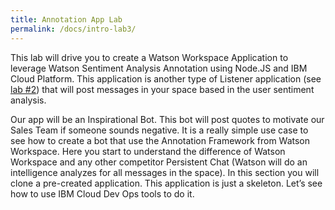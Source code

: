 ```yaml
---
title: Annotation App Lab
permalink: /docs/intro-lab3/
---
```


This lab will drive you to create a Watson Workspace Application to leverage Watson Sentiment Analysis Annotation using Node.JS and IBM Cloud Platform. This application is another type of Listener application (see <a href="https://rafosorio.github.io/wws-nodejs-lab/docs/intro-lab2/">lab #2</a>) that will post messages in your space based in the user sentiment analysis.

<p/>

Our app will be an Inspirational Bot. This bot will post quotes to motivate our Sales Team if someone sounds negative. It is a really simple use case to see how to create a bot that use the Annotation Framework from Watson Workspace. Here you start to understand the difference of Watson Workspace and any other competitor Persistent Chat (Watson will do an intelligence analyzes for all messages in the space).  In this section you will clone a pre-created application. This application is just a skeleton. Let’s see how to use IBM Cloud Dev Ops tools to do it.
